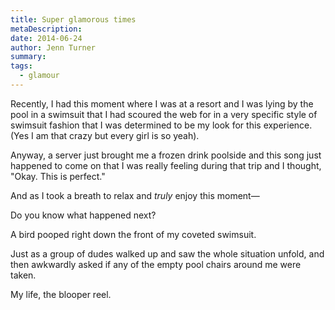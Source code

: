```yaml
---
title: Super glamorous times
metaDescription: 
date: 2014-06-24
author: Jenn Turner
summary: 
tags:
  - glamour
---
```


Recently, I had this moment where I was at a resort and I was lying by the pool in a swimsuit that I had scoured the web for in a very specific style of swimsuit fashion that I was determined to be my look for this experience. (Yes I am that crazy but every girl is so yeah). 

Anyway, a server just brought me a frozen drink poolside and this song just happened to come on that I was really feeling during that trip and I thought, "Okay. This is perfect."

And as I took a breath to relax and *truly* enjoy this moment—

Do you know what happened next?

A bird pooped right down the front of my coveted swimsuit.

Just as a group of dudes walked up and saw the whole situation unfold, and then awkwardly asked if any of the empty pool chairs around me were taken. 

My life, the blooper reel.